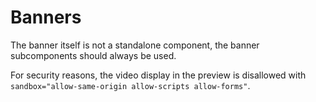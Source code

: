 # Banners

The banner itself is not a standalone component, the banner subcomponents should always be used.

For security reasons, the video display in the preview is disallowed with `sandbox="allow-same-origin allow-scripts allow-forms"`.
